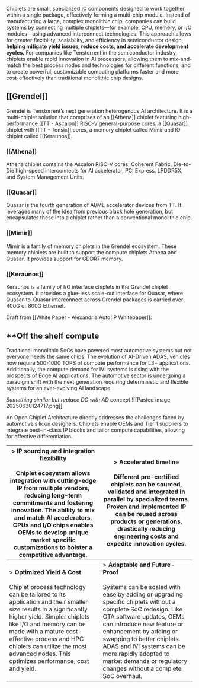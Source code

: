 Chiplets are small, specialized IC components designed to work together within a single package, effectively forming a multi-chip module. Instead of manufacturing a large, complex monolithic chip, companies can build systems by connecting multiple chiplets—for example, CPU, memory, or I/O modules—using advanced interconnect technologies. This approach allows for greater flexibility, scalability, and efficiency in semiconductor design, **helping mitigate yield issues, reduce costs, and accelerate development cycles.** For companies like Tenstorrent in the semiconductor industry, chiplets enable rapid innovation in AI processors, allowing them to mix-and-match the best process nodes and technologies for different functions, and to create powerful, customizable computing platforms faster and more cost-effectively than traditional monolithic chip designs.

## [[Grendel]]
Grendel is Tenstorrent’s next generation heterogenous AI architecture. It is a multi-chiplet solution that comprises of an [[Athena]] chiplet featuring high-performance [[TT - Ascalon]] RISC-V general-purpose cores, a [[Quasar]] chiplet with [[TT - Tensix]] cores, a memory chiplet called Mimir and IO chiplet called [[Keraunos]].
### [[Athena]]
Athena chiplet contains the Ascalon RISC-V cores, Coherent Fabric, Die-to-Die high-speed interconnects for AI accelerator, PCI Express, LPDDR5X, and System Management Units.
### [[Quasar]]
Quasar is the fourth generation of AI/ML accelerator devices from TT. It leverages many of the idea from previous black hole generation, but encapsulates these into a chiplet rather than a conventional monolithic chip.
### [[Mimir]]
Mimir is a family of memory chiplets in the Grendel ecosystem. These memory chiplets are built to support the compute chiplets Athena and Quasar. It provides support for GDDR7 memory.
### [[Keraunos]]
Keraunos is a family of I/O interface chiplets in the Grendel chiplet ecosystem. It provides a glue-less scale-out interface for Quasar, where Quasar-to-Quasar interconnect across Grendel packages is carried over 400G or 800G Ethernet.

Draft from [[White Paper - Alexandria Auto|IP Whitepaper]]:
## **Off the shelf compute

Traditional monolithic SoCs have powered most automotive systems but not everyone needs the same chips. The evolution of AI-Driven ADAS, vehicles now require 500-1000 TOPS of compute performance for L3+ applications. Additionally, the compute demand for IVI systems is rising with the prospects of Edge AI applications. The automotive sector is undergoing a paradigm shift with the next generation requiring deterministic and flexible systems for an ever-evolving AI landscape.

*Something similar but replace DC with AD concept*
![[Pasted image 20250630124717.png]]

An Open Chiplet Architecture directly addresses the challenges faced by automotive silicon designers. Chiplets enable OEMs and Tier 1 suppliers to integrate best-in-class IP blocks and tailor compute capabilities, allowing for effective differentiation.

| > **IP sourcing and integration flexibility**<br><br>Chiplet ecosystem allows integration with cutting-edge IP from multiple vendors, reducing long-term commitments and fostering innovation. The ability to mix and match AI accelerators, CPUs and I/O chips enables OEMs to develop unique market specific customizations to bolster a competitive advantage. | > **Accelerated timeline**<br><br>Different pre-certified chiplets can be sourced, validated and integrated in parallel by specialized teams. Proven and implemented IP can be reused across products or generations, drastically reducing engineering costs and expedite innovation cycles.                                                                                                   |
| ----------------------------------------------------------------------------------------------------------------------------------------------------------------------------------------------------------------------------------------------------------------------------------------------------------------------------------------------------------------- | ---------------------------------------------------------------------------------------------------------------------------------------------------------------------------------------------------------------------------------------------------------------------------------------------------------------------------------------------------------------------------------------------- |
| > **Optimized Yield & Cost**<br><br>Chiplet process technology can be tailored to its application and their smaller size results in a significantly higher yield. Simpler chiplets like I/O and memory can be made with a mature cost-effective process and HPC chiplets can utilize the most advanced nodes. This optimizes performance, cost and yield.         | > **Adaptable and Future-Proof**<br><br>Systems can be scaled with ease by adding or upgrading specific chiplets without a complete SoC redesign. Like OTA software updates, OEMs can introduce new feature or enhancement by adding or swapping to better chiplets. ADAS and IVI systems can be more rapidly adopted to market demands or regulatory changes without a complete SoC overhaul. |
